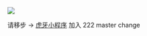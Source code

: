 ![](https://v-cms-img.huya.com/huya/hy-ext/logo.png)

请移步 -> [虎牙小程序](https://dev.huya.com/docs/)
加入
222
master change
